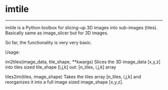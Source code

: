 # imtile
-------------------------------------------


imtile is a Python toolbox for slicing-up 3D images into sub-images (tiles).
Basically same as image_slicer but for 3D images. 

So far, the functionality is very very basic.

Usage:

im2tiles(image_data, tile_shape, \**kwargs)
  Slices the 3D image_data [x,y,z] into tiles sized tile_shape [i,j,k]
  out: [n_tiles, i,j,k] array
  
tiles2im(tiles, image_shape)
  Takes the tiles array [n_tiles, i,j,k] and reorganizes it into a full image sized image_shape [x,y,z].
  
